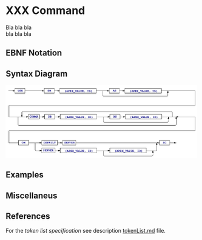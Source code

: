 # XXX Command

Bla bla bla  
bla bla bla


## EBNF Notation


## Syntax Diagram
![UseDb Command Syntax!](/languageSpecification/assets/rules/useDb.png "USE DB Syntax Diagram") 


## Examples


## Miscellaneus


## References
For the *token list specification* see description [tokenList.md](/languageSpecification/tokenList.md) file.
